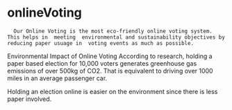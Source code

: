 # onlineVoting
      Our Online Voting is the most eco-friendly online voting system. This helps in  meeting  environmental and sustainability objectives by reducing paper usuage in  voting events as much as possible.

   Environmental Impact of Online Voting
      According to  research, holding a paper based election for 10,000 voters generates greenhouse gas emissions of over 500kg of CO2. That is equivalent to driving over 1000 miles in an average passenger car. 

Holding an election online is easier on the environment since there is less paper involved.
